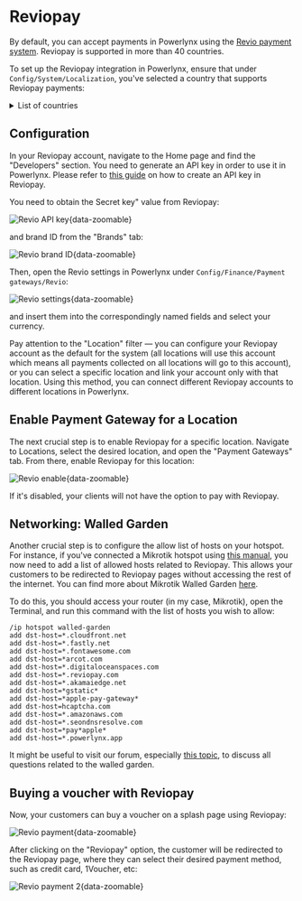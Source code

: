 # Reviopay

By default, you can accept payments in Powerlynx using the [Revio payment system](https://www.reviopay.com/). Reviopay is supported in more than 40 countries.

To set up the Reviopay integration in Powerlynx, ensure that under `Config/System/Localization`, you've selected a country that supports Reviopay payments:

<details>
  <summary>List of countries</summary>
    <ul>
        <li>South Africa</li>
        <li>Nigeria</li>
        <li>Kenya</li>
        <li>Egypt</li>
        <li>Ghana</li>
        <li>Botswana</li>
        <li>Namibia</li>
        <li>Morocco</li>
        <li>Cote d'Ivoire</li>
        <li>Tanzania</li>
        <li>Uganda</li>
        <li>Cameroon</li>
        <li>Ethiopia</li>
        <li>Rwanda</li>
        <li>Zambia</li>
        <li>Burkina Faso</li>
        <li>Senegal</li>
        <li>Malawi</li>
        <li>Mozambique</li>
        <li>Madagascar</li>
        <li>Congo (DRC)</li>
        <li>Sierra Leone</li>
        <li>Angola</li>
        <li>Gabon</li>
        <li>Gambia</li>
        <li>Lesotho</li>
        <li>Eswatini</li>
        <li>Mauritius</li>
        <li>United Kingdom</li>
        <li>United States</li>
        <li>SEPA countries</li>
    </ul>

</details>


## Configuration

In your Reviopay account, navigate to the Home page and find the "Developers" section. You need to generate an API key in order to use it in Powerlynx. Please refer to [this guide](https://docs.reviopay.com/docs/api-keys) on how to create an API key in Reviopay.

You need to obtain the Secret key" value from Reviopay:

![Revio API key](images/reviopay_secret_key.png){data-zoomable}

and brand ID from the "Brands" tab:

![Revio brand ID](images/reviopay_brand.png){data-zoomable}

Then, open the Revio settings in Powerlynx under `Config/Finance/Payment gateways/Revio`:

![Revio settings](images/reviopay_settings.png){data-zoomable}

and insert them into the correspondingly named fields and select your currency.

Pay attention to the "Location" filter — you can configure your Reviopay account as the default for the system (all locations will use this account which means all payments collected on all locations will go to this account), or you can select a specific location and link your account only with that location. Using this method, you can connect different Reviopay accounts to different locations in Powerlynx.

## Enable Payment Gateway for a Location

The next crucial step is to enable Reviopay for a specific location. Navigate to Locations, select the desired location, and open the "Payment Gateways" tab. From there, enable Reviopay for this location:

![Revio enable](images/revio_enable.png){data-zoomable}

If it's disabled, your clients will not have the option to pay with Reviopay.

## Networking: Walled Garden

Another crucial step is to configure the allow list of hosts on your hotspot. For instance, if you've connected a Mikrotik hotspot using [this manual](https://docs.powerlynx.app/networking/mikrotik.html), you now need to add a list of allowed hosts related to Reviopay. This allows your customers to be redirected to Reviopay pages without accessing the rest of the internet. You can find more about Mikrotik Walled Garden [here](https://wiki.mikrotik.com/wiki/Manual:IP/Hotspot/Walled_Garden).

To do this, you should access your router (in my case, Mikrotik), open the Terminal, and run this command with the list of hosts you wish to allow:

```
/ip hotspot walled-garden
add dst-host=*.cloudfront.net
add dst-host=*.fastly.net
add dst-host=*.fontawesome.com
add dst-host=*arcot.com
add dst-host=*.digitaloceanspaces.com
add dst-host=*.reviopay.com
add dst-host=*.akamaiedge.net
add dst-host=*gstatic*
add dst-host=*apple-pay-gateway*
add dst-host=hcaptcha.com
add dst-host=*.amazonaws.com
add dst-host=*.seondnsresolve.com
add dst-host=*pay*apple*
add dst-host=*.powerlynx.app
```

It might be useful to visit our forum, especially [this topic](https://forum.powerlynx.app/t/mikrotik-walled-garden/19), to discuss all questions related to the walled garden.

## Buying a voucher with Reviopay

Now, your customers can buy a voucher on a splash page using Reviopay:

![Revio payment](images/revio_pay1.jpeg){data-zoomable}

After clicking on the "Reviopay" option, the customer will be redirected to the Reviopay page, where they can select their desired payment method, such as credit card, 1Voucher, etc:

![Revio payment 2](images/revio_pay2.jpeg){data-zoomable}
